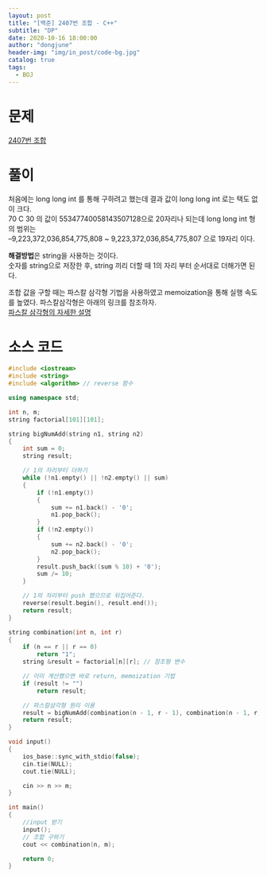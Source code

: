 ```yaml
---
layout: post
title: "[백준] 2407번 조합 - C++"
subtitle: "DP"
date: 2020-10-16 18:00:00
author: "dongjune"
header-img: "img/in_post/code-bg.jpg"
catalog: true
tags:
  - BOJ
---
```


# 문제

[2407번 조합](https://www.acmicpc.net/problem/2407)

# 풀이

처음에는 long long int 를 통해 구하려고 했는데 결과 값이 long long int 로는 택도 없이 크다.  
70 C 30 의 값이 55347740058143507128으로 20자리나 되는데 long long int 형의 범위는  
–9,223,372,036,854,775,808 ~ 9,223,372,036,854,775,807 으로 19자리 이다.

**해결방법**은 string을 사용하는 것이다.  
숫자를 string으로 저장한 후, string 끼리 더할 때 1의 자리 부터 순서대로 더해가면 된다.

조합 값을 구할 때는 파스칼 삼각형 기법을 사용하였고 memoization을 통해 실행 속도를 높였다. 파스칼삼각형은 아래의 링크를 참조하자.  
[파스칼 삼각형의 자세한 설명](https://ko.wikipedia.org/wiki/%ED%8C%8C%EC%8A%A4%EC%B9%BC%EC%9D%98_%EC%82%BC%EA%B0%81%ED%98%95)

# 소스 코드

```c++
#include <iostream>
#include <string>
#include <algorithm> // reverse 함수

using namespace std;

int n, m;
string factorial[101][101];

string bigNumAdd(string n1, string n2)
{
    int sum = 0;
    string result;

    // 1의 자리부터 더하기
    while (!n1.empty() || !n2.empty() || sum)
    {
        if (!n1.empty())
        {
            sum += n1.back() - '0';
            n1.pop_back();
        }
        if (!n2.empty())
        {
            sum += n2.back() - '0';
            n2.pop_back();
        }
        result.push_back((sum % 10) + '0');
        sum /= 10;
    }

    // 1의 자리부터 push 했으므로 뒤집어준다.
    reverse(result.begin(), result.end());
    return result;
}

string combination(int n, int r)
{
    if (n == r || r == 0)
        return "1";
    string &result = factorial[n][r]; // 참조형 변수

    // 이미 계산했으면 바로 return, memoization 기법
    if (result != "")
        return result;

    // 파스칼삼각형 원리 이용
    result = bigNumAdd(combination(n - 1, r - 1), combination(n - 1, r));
    return result;
}

void input()
{
    ios_base::sync_with_stdio(false);
    cin.tie(NULL);
    cout.tie(NULL);

    cin >> n >> m;
}

int main()
{
    //input 받기
    input();
    // 조합 구하기
    cout << combination(n, m);

    return 0;
}
```
